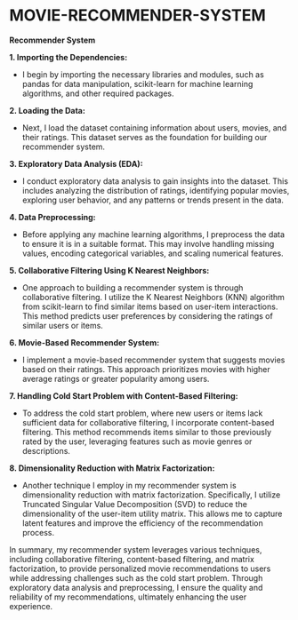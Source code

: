 # MOVIE-RECOMMENDER-SYSTEM
**Recommender System**

**1. Importing the Dependencies:**
   - I begin by importing the necessary libraries and modules, such as pandas for data manipulation, scikit-learn for machine learning algorithms, and other required packages.

**2. Loading the Data:**
   - Next, I load the dataset containing information about users, movies, and their ratings. This dataset serves as the foundation for building our recommender system.

**3. Exploratory Data Analysis (EDA):**
   - I conduct exploratory data analysis to gain insights into the dataset. This includes analyzing the distribution of ratings, identifying popular movies, exploring user behavior, and any patterns or trends present in the data.

**4. Data Preprocessing:**
   - Before applying any machine learning algorithms, I preprocess the data to ensure it is in a suitable format. This may involve handling missing values, encoding categorical variables, and scaling numerical features.

**5. Collaborative Filtering Using K Nearest Neighbors:**
   - One approach to building a recommender system is through collaborative filtering. I utilize the K Nearest Neighbors (KNN) algorithm from scikit-learn to find similar items based on user-item interactions. This method predicts user preferences by considering the ratings of similar users or items.

**6. Movie-Based Recommender System:**
   - I implement a movie-based recommender system that suggests movies based on their ratings. This approach prioritizes movies with higher average ratings or greater popularity among users.

**7. Handling Cold Start Problem with Content-Based Filtering:**
   - To address the cold start problem, where new users or items lack sufficient data for collaborative filtering, I incorporate content-based filtering. This method recommends items similar to those previously rated by the user, leveraging features such as movie genres or descriptions.

**8. Dimensionality Reduction with Matrix Factorization:**
   - Another technique I employ in my recommender system is dimensionality reduction with matrix factorization. Specifically, I utilize Truncated Singular Value Decomposition (SVD) to reduce the dimensionality of the user-item utility matrix. This allows me to capture latent features and improve the efficiency of the recommendation process.

In summary, my recommender system leverages various techniques, including collaborative filtering, content-based filtering, and matrix factorization, to provide personalized movie recommendations to users while addressing challenges such as the cold start problem. Through exploratory data analysis and preprocessing, I ensure the quality and reliability of my recommendations, ultimately enhancing the user experience.
